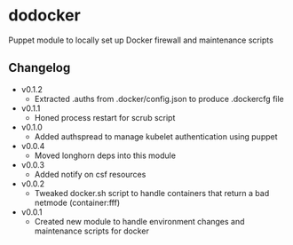 dodocker
========

Puppet module to locally set up Docker firewall and maintenance scripts

Changelog
---------

* v0.1.2
    * Extracted .auths from .docker/config.json to produce .dockercfg file
* v0.1.1
    * Honed process restart for scrub script
* v0.1.0
    * Added authspread to manage kubelet authentication using puppet
* v0.0.4
    * Moved longhorn deps into this module
* v0.0.3
    * Added notify on csf resources
* v0.0.2
    * Tweaked docker.sh script to handle containers that return a bad netmode (container:fff)
* v0.0.1
    * Created new module to handle environment changes and maintenance scripts for docker
